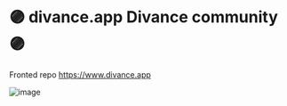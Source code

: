 # 🟣 divance.app Divance community 🟣

Fronted repo https://www.divance.app

![image](https://user-images.githubusercontent.com/3521485/142781863-7678f1c6-cd93-4ce3-ab24-b273285ef606.png)

